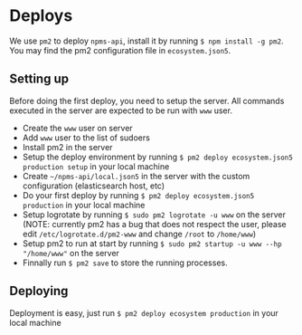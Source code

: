 # Deploys

We use `pm2` to deploy `npms-api`, install it by running `$ npm install -g pm2`. You may find the pm2 configuration file in `ecosystem.json5`.

## Setting up

Before doing the first deploy, you need to setup the server. All commands executed in the server are expected to be run with `www` user.

- Create the `www` user on server
- Add `www` user to the list of sudoers
- Install pm2 in the server
- Setup the deploy environment by running `$ pm2 deploy ecosystem.json5 production setup` in your local machine
- Create `~/npms-api/local.json5` in the server with the custom configuration (elasticsearch host, etc)
- Do your first deploy by running `$ pm2 deploy ecosystem.json5 production` in your local machine
- Setup logrotate by running `$ sudo pm2 logrotate -u www` on the server (NOTE: currently pm2 has a bug that does not respect the user, please edit `/etc/logrotate.d/pm2-www` and change `/root` to `/home/www`)
- Setup pm2 to run at start by running `$ sudo pm2 startup -u www --hp "/home/www"` on the server
- Finnally run `$ pm2 save` to store the running processes.

## Deploying

Deployment is easy, just run `$ pm2 deploy ecosystem production` in your local machine
